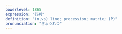 ```yaml
---
powerlevel: 1865
expression: "行列"
definition: "(n,vs) line; procession; matrix; (P)"
pronunciation: "ぎょうれつ"
---
```

